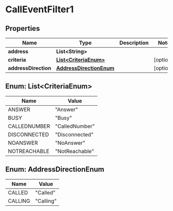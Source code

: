
# CallEventFilter1

## Properties
Name | Type | Description | Notes
------------ | ------------- | ------------- | -------------
**address** | **List&lt;String&gt;** |  | 
**criteria** | [**List&lt;CriteriaEnum&gt;**](#List&lt;CriteriaEnum&gt;) |  |  [optional]
**addressDirection** | [**AddressDirectionEnum**](#AddressDirectionEnum) |  |  [optional]


<a name="List<CriteriaEnum>"></a>
## Enum: List&lt;CriteriaEnum&gt;
Name | Value
---- | -----
ANSWER | &quot;Answer&quot;
BUSY | &quot;Busy&quot;
CALLEDNUMBER | &quot;CalledNumber&quot;
DISCONNECTED | &quot;Disconnected&quot;
NOANSWER | &quot;NoAnswer&quot;
NOTREACHABLE | &quot;NotReachable&quot;


<a name="AddressDirectionEnum"></a>
## Enum: AddressDirectionEnum
Name | Value
---- | -----
CALLED | &quot;Called&quot;
CALLING | &quot;Calling&quot;



